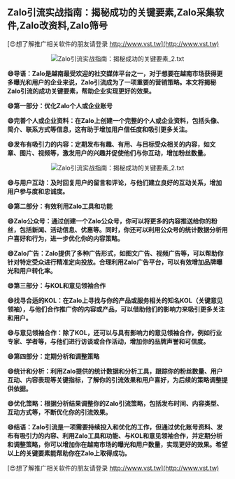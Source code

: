 ## **Zalo引流实战指南：揭秘成功的关键要素,Zalo采集软件,Zalo改资料,Zalo筛号**

[😍想了解推广相关软件的朋友请登录 http://www.vst.tw](http://www.vst.tw)

 <center><img src="https://vst.tw/MP4/tuiguang/png/6.png" alt="Zalo引流实战指南：揭秘成功的关键要素_2.txt"></center>

**😄导语：Zalo是越南最受欢迎的社交媒体平台之一，对于想要在越南市场获得更多曝光和用户的企业来说，Zalo引流成为了一项重要的营销策略。本文将揭秘Zalo引流的成功关键要素，帮助企业实现更好的效果。**

**😄第一部分：优化Zalo个人或企业账号**

**😄完善个人或企业资料：在Zalo上创建一个完整的个人或企业资料，包括头像、简介、联系方式等信息，这有助于增加用户信任度和吸引更多关注。**

**😄发布有吸引力的内容：定期发布有趣、有用、与目标受众相关的内容，如文章、图片、视频等，激发用户的兴趣并促使他们与你互动，增加粉丝数量。**

 <center><img src="https://vst.tw/MP4/tuiguang/png/7.png" alt="Zalo引流实战指南：揭秘成功的关键要素_2.txt"></center>

**😄与用户互动：及时回复用户的留言和评论，与他们建立良好的互动关系，增加用户参与度和忠诚度。**

**😄第二部分：有效利用Zalo工具和功能**

**😄Zalo公众号：通过创建一个Zalo公众号，你可以将更多的内容推送给你的粉丝，包括新闻、活动信息、优惠等。同时，你还可以利用公众号的统计数据分析用户喜好和行为，进一步优化你的内容策略。**

**😄Zalo广告：Zalo提供了多种广告形式，如图文广告、视频广告等，可以帮助你针对特定受众进行精准定向投放。合理利用Zalo广告平台，可以有效增加品牌曝光和用户转化率。**

**😄第三部分：与KOL和意见领袖合作**

**😄找寻合适的KOL：在Zalo上寻找与你的产品或服务相关的知名KOL（关键意见领袖），与他们合作推广你的内容或产品，可以借助他们的影响力来吸引更多关注和用户。**

**😄与意见领袖合作：除了KOL，还可以与具有影响力的意见领袖合作，例如行业专家、学者等，与他们进行访谈或合作活动，增加你的品牌声誉和可信度。**

**😄第四部分：定期分析和调整策略**

**😄统计和分析：利用Zalo提供的统计数据和分析工具，跟踪你的粉丝数量、用户互动、内容表现等关键指标，了解你的引流效果和用户喜好，为后续的策略调整提供依据。**

**😄优化策略：根据分析结果调整你的Zalo引流策略，包括发布时间、内容类型、互动方式等，不断优化你的引流效果。**

**😄结语：Zalo引流是一项需要持续投入和优化的工作，但通过优化账号资料、发布有吸引力的内容、利用Zalo工具和功能、与KOL和意见领袖合作，并定期分析和调整策略，你可以增加你在越南市场的曝光和用户数量，实现更好的效果。希望以上的关键要素能帮助你在Zalo上取得成功。**

[😍想了解推广相关软件的朋友请登录 http://www.vst.tw](http://www.vst.tw)



